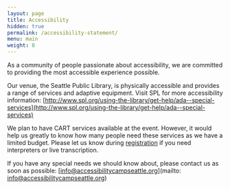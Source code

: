 ```yaml
---
layout: page
title: Accessibility
hidden: true
permalink: /accessibility-statement/
menu: main
weight: 8
---
```


As a community of people passionate about accessibility, we are committed to providing the most accessible experience possible.

Our venue, the Seattle Public Library, is physically accessible and provides a range of services and adaptive equipment. Visit SPL for more accessibility information: [http://www.spl.org/using-the-library/get-help/ada--special-services](http://www.spl.org/using-the-library/get-help/ada--special-services)

We plan to have CART services available at the event. However, it would help us greatly to know how many people need these services as we have a limited budget. Please let us know during [registration](../registration) if you need interpreters or live transcription.

If you have any special needs we should know about, please contact us as soon as possible: [info@accessibilitycampseattle.org](mailto: info@accessibilitycampseattle.org)	